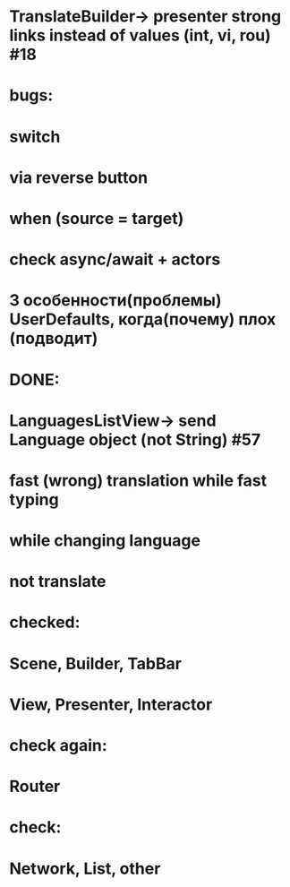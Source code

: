 # TranslateBuilder-> presenter strong links instead of values (int, vi, rou) #18

# bugs:

# switch
# via reverse button
# when (source = target)

# check async/await + actors
# 3 особенности(проблемы) UserDefaults, когда(почему) плох (подводит)

# DONE: 
# LanguagesListView-> send Language object (not String) #57

# fast (wrong) translation while fast typing

# while changing language
# not translate



# checked:
# Scene, Builder, TabBar
# View, Presenter, Interactor

# check again:
# Router

# check:
# Network, List, other
        


